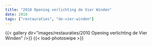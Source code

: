```yaml
---
title: "2010 Opening verlichting de Vier Winden"
date: 2010
tags: ["restauraties", "de-vier-winden"]
---
```


{{< gallery dir="images/restauraties/2010 Opening verlichting de Vier Winden" />}}
{{< load-photoswipe >}}